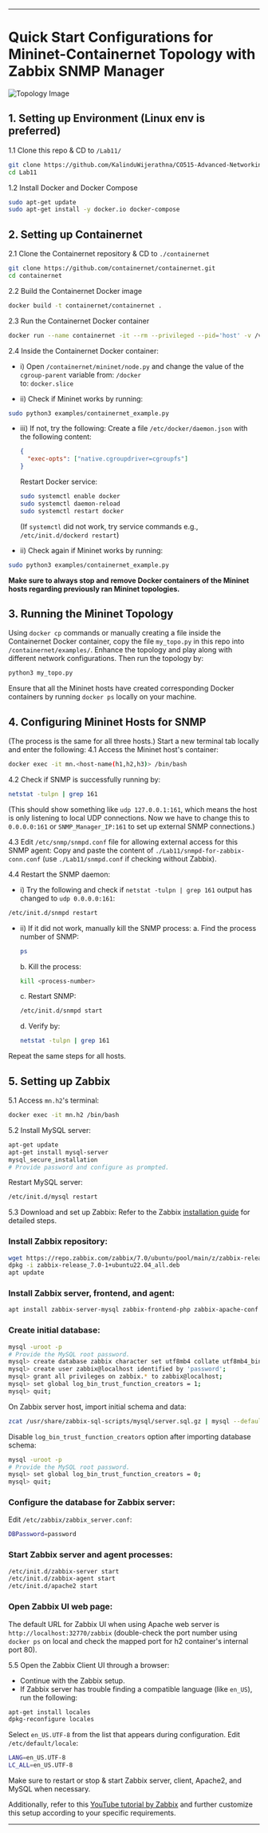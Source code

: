 
---

# Quick Start Configurations for Mininet-Containernet Topology with Zabbix SNMP Manager

![Topology Image](Topology.png)

## 1. Setting up Environment (Linux env is preferred)
1.1 Clone this repo & CD to `/Lab11/`
```bash
git clone https://github.com/KalinduWijerathna/CO515-Advanced-Networking-Labs-2024.git
cd Lab11
```
1.2 Install Docker and Docker Compose
```bash
sudo apt-get update
sudo apt-get install -y docker.io docker-compose
```

## 2. Setting up Containernet
2.1 Clone the Containernet repository & CD to `./containernet`
```bash
git clone https://github.com/containernet/containernet.git
cd containernet
```
2.2 Build the Containernet Docker image
```bash
docker build -t containernet/containernet .
```
2.3 Run the Containernet Docker container
```bash
docker run --name containernet -it --rm --privileged --pid='host' -v /var/run/docker.sock:/var/run/docker.sock containernet/containernet /bin/bash
```
2.4 Inside the Containernet Docker container:
   - i) Open `/containernet/mininet/node.py` and change the value of the `cgroup-parent` variable 
   from: `/docker`  
   to: `docker.slice`

   - ii) Check if Mininet works by running:
   ```bash
   sudo python3 examples/containernet_example.py
   ```
   - iii) If not, try the following:
     Create a file `/etc/docker/daemon.json` with the following content:
     ```json
     {
       "exec-opts": ["native.cgroupdriver=cgroupfs"]
     }
     ```
     Restart Docker service:
     ```bash
     sudo systemctl enable docker
     sudo systemctl daemon-reload
     sudo systemctl restart docker
     ```
     (If `systemctl` did not work, try service commands e.g., `/etc/init.d/dockerd restart`)

   - ii) Check again if Mininet works by running:
   ```bash
   sudo python3 examples/containernet_example.py
   ```

**Make sure to always stop and remove Docker containers of the Mininet hosts regarding previously ran Mininet topologies.**

## 3. Running the Mininet Topology
Using `docker cp` commands or manually creating a file inside the Containernet Docker container, copy the file `my_topo.py` in this repo into `/containernet/examples/`. Enhance the topology and play along with different network configurations. Then run the topology by:
```bash
python3 my_topo.py
```
Ensure that all the Mininet hosts have created corresponding Docker containers by running `docker ps` locally on your machine.

## 4. Configuring Mininet Hosts for SNMP
(The process is the same for all three hosts.)
Start a new terminal tab locally and enter the following:
4.1 Access the Mininet host's container:
```bash
docker exec -it mn.<host-name(h1,h2,h3)> /bin/bash
```
4.2 Check if SNMP is successfully running by:
```bash
netstat -tulpn | grep 161
```
(This should show something like `udp 127.0.0.1:161`, which means the host is only listening to local UDP connections. Now we have to change this to `0.0.0.0:161` or `SNMP_Manager_IP:161` to set up external SNMP connections.)

4.3 Edit `/etc/snmp/snmpd.conf` file for allowing external access for this SNMP agent:
Copy and paste the content of `./Lab11/snmpd-for-zabbix-conn.conf` (use `./Lab11/snmpd.conf` if checking without Zabbix).

4.4 Restart the SNMP daemon:
   - i) Try the following and check if `netstat -tulpn | grep 161` output has changed to `udp 0.0.0.0:161`:
   ```bash
   /etc/init.d/snmpd restart
   ```
   - ii) If it did not work, manually kill the SNMP process:
     a. Find the process number of SNMP:
     ```bash
     ps
     ```
     b. Kill the process:
     ```bash
     kill <process-number>
     ```
     c. Restart SNMP:
     ```bash
     /etc/init.d/snmpd start
     ```
     d. Verify by:
     ```bash
     netstat -tulpn | grep 161
     ```

Repeat the same steps for all hosts.

## 5. Setting up Zabbix
5.1 Access `mn.h2`'s terminal:
```bash
docker exec -it mn.h2 /bin/bash
```
5.2 Install MySQL server:
```bash
apt-get update
apt-get install mysql-server
mysql_secure_installation
# Provide password and configure as prompted.
```
Restart MySQL server:
```bash
/etc/init.d/mysql restart
```

5.3 Download and set up Zabbix:
Refer to the Zabbix [installation guide](https://www.zabbix.com/download?zabbix=7.0&os_distribution=ubuntu&os_version=22.04&components=server_frontend_agent&db=mysql&ws=apache) for detailed steps.

### Install Zabbix repository:
```bash
wget https://repo.zabbix.com/zabbix/7.0/ubuntu/pool/main/z/zabbix-release/zabbix-release_7.0-1+ubuntu22.04_all.deb
dpkg -i zabbix-release_7.0-1+ubuntu22.04_all.deb
apt update
```
### Install Zabbix server, frontend, and agent:
```bash
apt install zabbix-server-mysql zabbix-frontend-php zabbix-apache-conf zabbix-sql-scripts zabbix-agent
```
### Create initial database:
```bash
mysql -uroot -p
# Provide the MySQL root password.
mysql> create database zabbix character set utf8mb4 collate utf8mb4_bin;
mysql> create user zabbix@localhost identified by 'password';
mysql> grant all privileges on zabbix.* to zabbix@localhost;
mysql> set global log_bin_trust_function_creators = 1;
mysql> quit;
```
On Zabbix server host, import initial schema and data:
```bash
zcat /usr/share/zabbix-sql-scripts/mysql/server.sql.gz | mysql --default-character-set=utf8mb4 -uzabbix -p zabbix
```
Disable `log_bin_trust_function_creators` option after importing database schema:
```bash
mysql -uroot -p
# Provide the MySQL root password.
mysql> set global log_bin_trust_function_creators = 0;
mysql> quit;
```
### Configure the database for Zabbix server:
Edit `/etc/zabbix/zabbix_server.conf`:
```bash
DBPassword=password
```
### Start Zabbix server and agent processes:
```bash
/etc/init.d/zabbix-server start
/etc/init.d/zabbix-agent start 
/etc/init.d/apache2 start
```
### Open Zabbix UI web page:
The default URL for Zabbix UI when using Apache web server is `http://localhost:32770/zabbix` (double-check the port number using `docker ps` on local and check the mapped port for h2 container's internal port 80).

5.5 Open the Zabbix Client UI through a browser:
  - Continue with the Zabbix setup.
  - If Zabbix server has trouble finding a compatible language (like `en_US`), run the following:
  ```bash
  apt-get install locales
  dpkg-reconfigure locales
  ```
  Select `en_US.UTF-8` from the list that appears during configuration.
  Edit `/etc/default/locale`:
  ```bash
  LANG=en_US.UTF-8
  LC_ALL=en_US.UTF-8
  ```
  Make sure to restart or stop & start Zabbix server, client, Apache2, and MySQL when necessary.

Additionally, refer to this [YouTube tutorial by Zabbix](https://youtu.be/87CdcPyBTr4?si=VuUjhOYXtHOnfiod) and further customize this setup according to your specific requirements.

---
